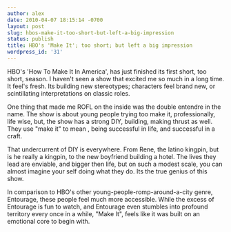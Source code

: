 ```yaml
---
author: alex
date: 2010-04-07 18:15:14 -0700
layout: post
slug: hbos-make-it-too-short-but-left-a-big-impression
status: publish
title: HBO's 'Make It'; too short; but left a big impression
wordpress_id: '31'
---
```


HBO's 'How To Make It In America', has just finished its first short,
too short, season. I haven't seen a show that excited me so much in a
long time. It feel's fresh. Its building new stereotypes; characters
feel brand new, or scintillating interpretations on classic roles.

One thing that made me ROFL on the inside was the double entendre in the
name. The show is about young people trying too make it, professionally,
life wise, but, the show has a strong DIY, building, making thrust as
well. They use "make it" to mean , being successful in life, and
successful in a craft.

That undercurrent of DIY is everywhere. From Rene, the latino kingpin,
but is he really a kingpin, to the new boyfriend building a hotel. The
lives they lead are enviable, and bigger then life, but on such a modest
scale, you can almost imagine your self doing what they do. Its the true
genius of this show.

In comparison to HBO's other young-people-romp-around-a-city genre,
Entourage, these people feel much more accessible. While the excess of
Entourage is fun to watch, and Entourage even stumbles into profound
territory every once in a while, "Make It", feels like it was built on
an emotional core to begin with.
